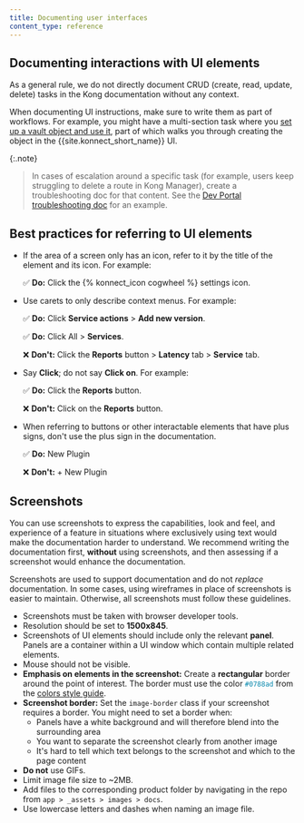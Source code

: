 ```yaml
---
title: Documenting user interfaces
content_type: reference
---
```


## Documenting interactions with UI elements

As a general rule, we do not directly document CRUD (create, read, update, delete) tasks in the Kong documentation without any context.

When documenting UI instructions, make sure to write them as part of workflows. 
For example, you might have a multi-section task where you [set up a vault object and use it](/konnect/runtime-manager/vaults/how-to/), part of which walks you through creating the object in the {{site.konnect_short_name}} UI.

{:.note}
> In cases of escalation around a specific task (for example, users keep struggling to delete a route in Kong Manager), create a troubleshooting doc for that content.
See the [Dev Portal troubleshooting doc](/konnect/dev-portal/troubleshoot/) for an example.

## Best practices for referring to UI elements 

* If the area of a screen only has an icon, refer to it by the title of the element and its icon. For example:  
    
    ✅  **Do:** Click the {% konnect_icon cogwheel %} settings icon.

* Use carets to only describe context menus. For example:
    
    ✅  **Do:** Click **Service actions** > **Add new version**.
    
    ✅  **Do:** Click All > **Services**.
    
    ❌  **Don't:** Click the **Reports** button > **Latency** tab > **Service** tab.

* Say **Click**; do not say **Click on**. For example:
    
    ✅  **Do:** Click the **Reports** button.
    
    ❌  **Don't:** Click on the **Reports** button.

* When referring to buttons or other interactable elements that have plus signs, don't use the plus sign in the documentation.
    
    ✅  **Do:** New Plugin
    
    ❌  **Don't:** + New Plugin

## Screenshots

You can use screenshots to express the capabilities, look and feel, and experience of a feature in situations where exclusively using text would make the documentation harder to understand. We recommend writing the documentation first, **without** using screenshots, and then assessing if a screenshot would enhance the documentation.

Screenshots are used to support documentation and do not _replace_ documentation. In some cases, using wireframes in place of screenshots is easier to maintain. Otherwise, all screenshots must follow these guidelines.

- Screenshots must be taken with browser developer tools.
- Resolution should be set to **1500x845**.
- Screenshots of UI elements should include only the relevant **panel**. Panels are a container within a UI window which contain multiple related elements.
- Mouse should not be visible.
- **Emphasis on elements in the screenshot:** Create a **rectangular** border around the point of interest. 
The border must use the color <span style="color:#0788ad">`#0788ad`</span> from the [colors style guide](https://kongponents.netlify.app/guide/styles/colors.html).
- **Screenshot border:** Set the `image-border` class if your screenshot requires a border. You might need to set a border when:
    * Panels have a white background and will therefore blend into the surrounding area
    * You want to separate the screenshot clearly from another image
    * It's hard to tell which text belongs to the screenshot and which to the page content
- **Do not** use GIFs.
- Limit image file size to ~2MB.
- Add files to the corresponding product folder by navigating in the repo from `app > _assets > images > docs`.
- Use lowercase letters and dashes when naming an image file.

